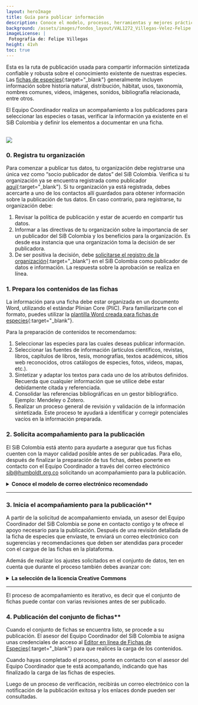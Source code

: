 ```yaml
---
layout: heroImage
title: Guía para publicar información
description: Conoce el modelo, procesos, herramientas y mejores prácticas para publicar información a través del SiB Colombia.
background: /assets/images/fondos_layout/VAL1272_Villegas-Velez-Felipe.jpg
imageLicense: |
 Fotografía de: Felipe Villegas
height: 41vh
toc: true
---
```



Esta es la ruta de publicación usada para compartir información sintetizada confiable y robusta sobre el conocimiento existente de nuestras especies. Las [fichas de especies](https://biodiversidad.co/compartir/tipos-de-datos#fichas-de-especies){:target="_blank"} generalmente incluyen información sobre historia natural, distribución, hábitat, usos, taxonomía, nombres comunes, videos, imágenes, sonidos, bibliografía relacionada, entre otros.

El Equipo Coordinador realiza un acompañamiento a los publicadores para seleccionar las especies o tasas, verificar la información ya existente en el SiB Colombia y definir los elementos a documentar en una ficha.

<br />
<img src="/compartir/Imagenes/RutasDePublicacion_C.png">
<br />

### 0. Registra tu organización

Para comenzar a publicar tus datos, tu organización debe registrarse una única vez como “socio publicador de datos” del SiB Colombia. Verifica si tu organización ya se encuentra registrada como publicador [aquí](https://biodiversidad.co/comunidad/socios-publicadores/){:target="_blank"}. Si tu organización ya está registrada, debes acercarte a uno de los contactos allí guardados para obtener información sobre la publicación de tus datos. En caso contrario, para registrarse, tu organización debe:
1. Revisar la política de publicación y estar de acuerdo en compartir tus datos.
2. Informar a las directivas de tu organización sobre la importancia de ser un publicador del SiB Colombia y los beneficios para la organización. Es desde esa instancia que una organización toma la decisión de ser publicadora.
3. De ser positiva la decisión, debe [solicitarse el registro de la organización](https://biodiversidad.co/compartir/registro){:target="_blank"} en el SiB Colombia como publicador de datos e información. La respuesta sobre la aprobación se realiza en línea.

### 1. Prepara los contenidos de las fichas

La información para una ficha debe estar organizada en un documento Word, utilizando el estándar Plinian Core (PliC). Para familiarizarte con el formato, puedes utilizar la [plantilla Word creada para fichas de especies](https://biodiversidad.co/recursos/plantillas-plinian-core){:target="_blank"}.

Para la preparación de contenidos te recomendamos:
1. Seleccionar las especies para las cuales deseas publicar información.
2. Seleccionar las fuentes de información (artículos científicos, revistas, libros, capítulos de libros, tesis, monografías, textos académicos, sitios web reconocidos, otros catálogos de especies, fotos, videos, mapas, etc.).
3. Sintetizar y adaptar los textos para cada uno de los atributos definidos. Recuerda que cualquier información que se utilice debe estar debidamente citada y referenciada.
4. Consolidar las referencias bibliográficas en un gestor bibliográfico. Ejemplo: Mendeley o Zotero.
5. Realizar un proceso general de revisión y validación de la información sintetizada. Este proceso te ayudará a identificar y corregir potenciales vacíos en la información preparada.


### 2. Solicita acompañamiento para la publicación

El SiB Colombia está atento para ayudarte a asegurar que tus fichas cuenten con la mayor calidad posible antes de ser publicadas. Para ello, después de finalizar la preparación de tus fichas, debes ponerte en contacto con el Equipo Coordinador a través del correo electrónico [sib@humboldt.org.co](https://biodiversidad.co/compartir/guia-para-publicar/) solicitando un acompañamiento para la publicación.

<details>
    <summary markdown="span"><B> Conoce el modelo de correo electrónico recomendado</B></summary>

<br>

Asunto: Publicación de fichas de especies – [nombre de la organización publicadora]<br><br>

Apreciado Equipo Coordinador,<br><br>
 
Mi nombre es `[nombre de la persona encargada de la publicación]`, trabajo para `[nombre de la organización publicadora]` y deseo solicitar un acompañamiento para la publicación de fichas de especies que previamente preparé y validé siguiendo las instrucciones del SiB Colombia.<br><br>
 
Las fichas de especies que deseamos publicar corresponden a…`[una breve descripción de las fichas de especies que serán publicadas. Debe proveer suficiente información para ayudar al Equipo Coordinador a entender si hubo un énfasis en la documentación, como por ejemplo usos, riesgo y extinción, o si se cubrió sólo información general de la descripción taxonómica de la especie.`.<br><br>
 
Adjunto las fichas de especies en formato Word y quedo atento a los próximos pasos.<br><br>
 
Saludo cordial,<br><br>
 
[nombre de la persona encargada de la publicación]

</details>

___


### 3. Inicia el acompañamiento para la publicación**

A partir de la solicitud de acompañamiento enviada, un asesor del Equipo Coordinador del SiB Colombia se pone en contacto contigo y te ofrece el apoyo necesario para la publicación. Después de una revisión detallada de la ficha de especies que enviaste, te enviará un correo electrónico con sugerencias y recomendaciones que deben ser atendidas para proceder con el cargue de las fichas en la plataforma.

Además de realizar los ajustes solicitados en el conjunto de datos, ten en cuenta que durante el proceso también debes avanzar con:

<details>
    <summary markdown="span"><b>La selección de la licencia Creative Commons</b></summary>

<br>

> Todos los publicadores de datos deben elegir entre unas opciones preestablecidas de [licencias y herramientas](https://biodiversidad.co/recursos/acceso-abierto){:target="_blank"} *Creative Commons*, que determinará la forma como los comparten y las condiciones que imponen a los usuarios que los reutilicen.<br><br>

> * CC0, permite cualquier uso sin restricciones, incluso con fines comerciales.<br>
> * CC BY, permite cualquier uso, incluso con fines comerciales, siempre que te sea reconocida la autoría de la publicación.<br>
> * CC BY-NC, permite al público cualquier uso no comercial, siempre que te sea reconocida la autoría de la publicación.<br>
> * CC BY-SA, permite cualquier uso, incluso con fines comerciales, siempre que te sea reconocida la autoría de la publicación y licencie su nueva creación bajo las mismas condiciones.<br>
> * CC BY-SA-NC, permite al público cualquier uso no comercial, siempre que te sea reconocida la autoría de la publicación y licencie su nueva creación bajo las mismas condiciones.<br>

</details>

___

El proceso de acompañamiento es iterativo, es decir que el conjunto de fichas puede contar con varias revisiones antes de ser publicado.


### 4. Publicación del conjunto de fichas**

Cuando el conjunto de fichas se encuentra listo, se procede a su publicación. El asesor del Equipo Coordinador del SiB Colombia te asigna unas credenciales de acceso al [Editor en línea de Fichas de Especies](http://editor.catalogo.biodiversidad.co/login){:target="_blank"} para que realices la carga de los contenidos.

Cuando hayas completado el proceso, ponte en contacto con el asesor del Equipo Coordinador que te está acompañando, indicando que has finalizado la carga de las fichas de especies.

Luego de un proceso de verificación, recibirás un correo electrónico con la notificación de la publicación exitosa y los enlaces donde pueden ser consultadas.
